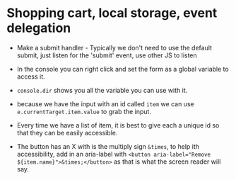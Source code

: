 # Shopping cart, local storage, event delegation

- Make a submit handler - Typically we don't need to use the default submit, just listen for the 'submit' event, use other JS to listen

- In the console you can right click and set the form as a global variable to access it.

- `console.dir` shows you all the variable you can use with it.

- because we have the input with an id called `item` we can use `e.currentTarget.item.value` to grab the input.

- Every time we have a list of item, it is best to give each a unique id so that they can be easily accessible.

- The button has an X with is the multiply sign `&times`, to help ith accessibility, add in an aria-label with `<button aria-label="Remove ${item.name}">&times;</button>` as that is what the screen reader will say.
